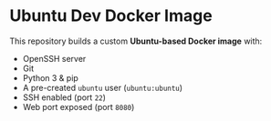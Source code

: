 # Ubuntu Dev Docker Image

This repository builds a custom **Ubuntu-based Docker image** with:

- OpenSSH server
- Git
- Python 3 & pip
- A pre-created `ubuntu` user (`ubuntu:ubuntu`)
- SSH enabled (port `22`)
- Web port exposed (port `8080`)
